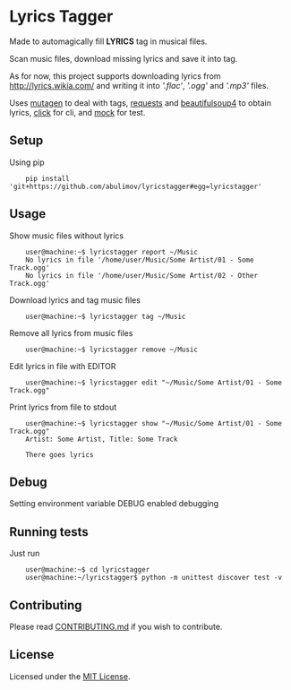 # Lyrics Tagger

Made to automagically fill **LYRICS** tag in musical files.

Scan music files, download missing lyrics and save it into tag.

As for now, this project supports downloading lyrics from
http://lyrics.wikia.com/ and writing it into
*'.flac'*, *'.ogg'* and *'.mp3'* files.

Uses [mutagen](https://pypi.python.org/pypi/mutagen) to deal with tags,
[requests](https://pypi.python.org/pypi/requests) and
[beautifulsoup4](https://pypi.python.org/pypi/beautifulsoup4) to obtain lyrics,
[click](https://pypi.python.org/pypi/click) for cli,
and [mock](https://pypi.python.org/pypi/mock) for test.

## Setup

Using pip

        pip install 'git+https://github.com/abulimov/lyricstagger#egg=lyricstagger'

## Usage

Show music files without lyrics

        user@machine:~$ lyricstagger report ~/Music
        No lyrics in file '/home/user/Music/Some Artist/01 - Some Track.ogg'
        No lyrics in file '/home/user/Music/Some Artist/02 - Other Track.ogg'

Download lyrics and tag music files

        user@machine:~$ lyricstagger tag ~/Music

Remove all lyrics from music files

        user@machine:~$ lyricstagger remove ~/Music

Edit lyrics in file with EDITOR

        user@machine:~$ lyricstagger edit "~/Music/Some Artist/01 - Some Track.ogg"

Print lyrics from file to stdout

        user@machine:~$ lyricstagger show "~/Music/Some Artist/01 - Some Track.ogg"
        Artist: Some Artist, Title: Some Track

        There goes lyrics

## Debug

Setting environment variable DEBUG enabled debugging

## Running tests

Just run

        user@machine:~$ cd lyricstagger
        user@machine:~/lyricstagger$ python -m unittest discover test -v

## Contributing

Please read [CONTRIBUTING.md](https://github.com/abulimov/lyricstagger/blob/master/CONTRIBUTING.md) if you wish to contribute.

## License

Licensed under the [MIT License](http://opensource.org/licenses/MIT).
